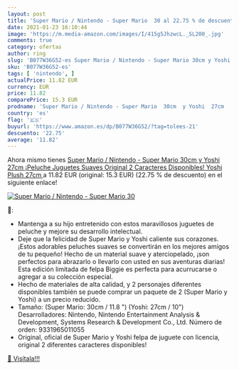 ```yaml
---
layout: post
title: 'Super Mario / Nintendo - Super Mario  30 al 22.75 % de descuento'
date: 2021-01-23 16:10:44
image: 'https://m.media-amazon.com/images/I/415g5JhzwcL._SL200_.jpg'
comments: true
category: ofertas
author: ring
slug: 'B077W36G52-es Super Mario / Nintendo - Super Mario 30cm y Yoshi 27cm...'
sku: 'B077W36G52-es'
tags: [ 'nintendo', ]
actualPrice: 11.82 EUR
currency: EUR
price: 11.82
comparePrice: 15.3 EUR
prodname: 'Super Mario / Nintendo - Super Mario  30cm  y Yoshi  27cm  ¡Peluche  Juguetes Suaves  Original  2 Caracteres Disponibles!  Yoshi Plush 27cm '
country: 'es'
flag: '🇪🇸'
buyurl: 'https://www.amazon.es/dp/B077W36G52/?tag=tolees-21'
descuento: '22.75'
average: '11.82'
---
```


Ahora mismo tienes [Super Mario / Nintendo - Super Mario  30cm  y Yoshi  27cm  ¡Peluche  Juguetes Suaves  Original  2 Caracteres Disponibles!  Yoshi Plush 27cm ](https://www.amazon.es/dp/B077W36G52/?tag=tolees-21) a 11.82 EUR (original: 15.3 EUR) (22.75 %  de descuento) en el siguiente enlace!

[![Super Mario / Nintendo - Super Mario  30](https://m.media-amazon.com/images/I/415g5JhzwcL._SL200_.jpg)](https://www.amazon.es/dp/B077W36G52/?tag=tolees-21)

🔎:

- Mantenga a su hijo entretenido con estos maravillosos juguetes de peluche y mejore su desarrollo intelectual.
- Deje que la felicidad de Super Mario y Yoshi caliente sus corazones. ¡Estos adorables peluches suaves se convertirán en los mejores amigos de tu pequeño! Hecho de un material suave y aterciopelado, ¡son perfectos para abrazarlo o llevarlo con usted en sus aventuras diarias! Esta edición limitada de felpa Biggie es perfecta para acurrucarse o agregar a su colección especial.
- Hecho de materiales de alta calidad, y 2 personajes diferentes disponibles también se puede comprar un paquete de 2 (Super Mario y Yoshi) a un precio reducido.
- Tamaño: (Super Mario: 30cm / 11.8 ") (Yoshi: 27cm / 10") Desarrolladores: Nintendo, Nintendo Entertainment Analysis & Development, Systems Research & Development Co., Ltd. Número de orden: 9331965011055
- Original, oficial de Super Mario y Yoshi felpa de juguete con licencia, original 2 diferentes caracteres disponibles!

[🛒 Visítala!!!](https://www.amazon.es/dp/B077W36G52/?tag=tolees-21)
